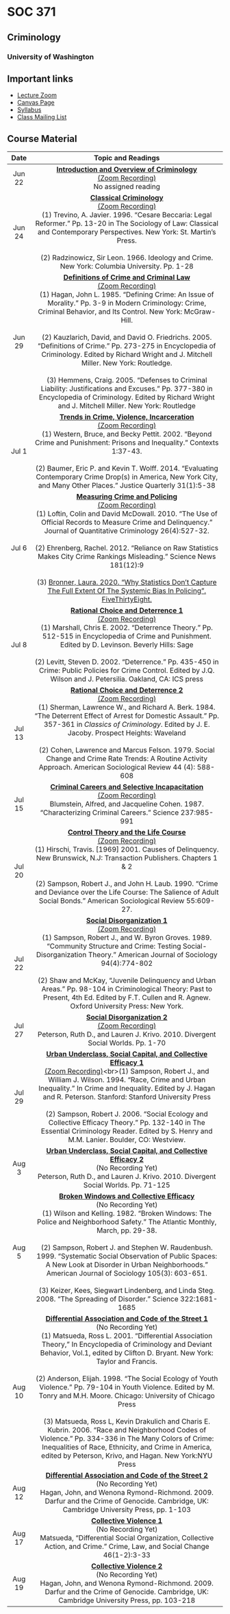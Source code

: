 
# SOC 371

## Criminology

### University of Washington

## Important links

  - [Lecture Zoom](https://washington.zoom.us/j/97380045367)
  - [Canvas Page](https://canvas.uw.edu/courses/1382874)
  - [Syllabus](docs/syllabus.html)
  - [Class Mailing List](soc371a_su20@uw.edu)

## Course Material

|  Date  |                                                                                                                                                                                                                                                                                                                                                                                                                      Topic and Readings                                                                                                                                                                                                                                                                                                                                                                                                                      |
| :----: | :----------------------------------------------------------------------------------------------------------------------------------------------------------------------------------------------------------------------------------------------------------------------------------------------------------------------------------------------------------------------------------------------------------------------------------------------------------------------------------------------------------------------------------------------------------------------------------------------------------------------------------------------------------------------------------------------------------------------------------------------------------------------------------------------------------------------------------------------------------: |
| Jun 22 |                                                                                                                                                                                                                                                                                               **[Introduction and Overview of Criminology](lectures/01_introduction/soc371_lecture_01_introduction.html)**<br>[(Zoom Recording)](https://washington.zoom.us/rec/share/wcAsKvLc7mZLZ8_CsGbEV7AgPY3OX6a81CVPr6UExEcpDwkCICvi2uIXhsQzTbV3)<br>No assigned reading                                                                                                                                                                                                                                                                                               |
| Jun 24 |                                                                                                                                                                       **[Classical Criminology](lectures/02_classical_school/soc371_lecture_02_classical_school.html)**<br>[(Zoom Recording)](https://washington.zoom.us/rec/share/yOxWFpPW9W5IUJX_qxrwBPAPIa7LT6a80yAfqaUKzDS6JWPp4EOiTDHYcNnR7Fc)<br>(1) Trevino, A. Javier. 1996. “Cesare Beccaria: Legal Reformer.” Pp. 13-20 in The Sociology of Law: Classical and Contemporary Perspectives. New York: St. Martin’s Press.<br><br>(2) Radzinowicz, Sir Leon. 1966. Ideology and Crime. New York: Columbia University. Pp. 1-28                                                                                                                                                                        |
| Jun 29 | **[Definitions of Crime and Criminal Law](lectures/03_crime_and_law/soc371_lecture_03_crime_and_law.html)**<br>[(Zoom Recording)](https://washington.zoom.us/rec/share/psx6A6nc2FxLGtLz7GiPd6QHXZi4T6a813RNr6YExU0M-Hb87GtL4xCBTX3vUHaK?startTime=1593447568000)<br>(1) Hagan, John L. 1985. “Defining Crime: An Issue of Morality.” Pp. 3-9 in Modern Criminology: Crime, Criminal Behavior, and Its Control. New York: McGraw-Hill.<br><br>(2) Kauzlarich, David, and David O. Friedrichs. 2005. “Definitions of Crime.” Pp. 273-275 in Encyclopedia of Criminology. Edited by Richard Wright and J. Mitchell Miller. New York: Routledge.<br><br>(3) Hemmens, Craig. 2005. “Defenses to Criminal Liability: Justifications and Excuses.” Pp. 377-380 in Encyclopedia of Criminology. Edited by Richard Wright and J. Mitchell Miller. New York: Routledge |
| Jul 1  |                                                                                                                                                              **[Trends in Crime, Violence, Incarceration](lectures/04_trends/soc371_lecture_04_trends.html)**<br>[(Zoom Recording)](https://washington.zoom.us/rec/share/wsp4AKHdxDJLUrfd0nvfQr8ED6bjT6a803VPqacOmBvTuxDBzX9g8bt9oA6XuNoj)<br>(1) Western, Bruce, and Becky Pettit. 2002. “Beyond Crime and Punishment: Prisons and Inequality.” Contexts 1:37-43.<br><br>(2) Baumer, Eric P. and Kevin T. Wolff. 2014. “Evaluating Contemporary Crime Drop(s) in America, New York City, and Many Other Places.” Justice Quarterly 31(1):5-38                                                                                                                                                               |
| Jul 6  |                                     **[Measuring Crime and Policing](lectures/05_measurement/soc371_lecture_05_measurement.html)**<br>[(Zoom Recording)](https://washington.zoom.us/rec/share/3dZkFLz2xltOfoXy1x_FQqwYQ5mieaa81SIdqfsLyU82OaxhvpZ3DcMFSyuwSVNR)<br>(1) Loftin, Colin and David McDowall. 2010. “The Use of Official Records to Measure Crime and Delinquency.” Journal of Quantitative Criminology 26(4):527-32.<br><br>(2) Ehrenberg, Rachel. 2012. “Reliance on Raw Statistics Makes City Crime Rankings Misleading.” Science News 181(12):9<br><br>(3) [Bronner, Laura. 2020. “Why Statistics Don’t Capture The Full Extent Of The Systemic Bias In Policing”. FiveThirtyEight.](https://fivethirtyeight.com/features/why-statistics-dont-capture-the-full-extent-of-the-systemic-bias-in-policing/)                                      |
| Jul 8  |                                                                                                                                                **[Rational Choice and Deterrence 1](lectures/06_deterrence/soc371_lecture_06_deterrence_1.html)**<br>[(Zoom Recording)](https://washington.zoom.us/rec/share/v9FOLbHJ3G5Ja6P9twKPGZceWY3UX6a803RL__EFzU83h9LKUVQc8wXtpZQEMwYZ)<br>(1) Marshall, Chris E. 2002. “Deterrence Theory.” Pp. 512-515 in Encyclopedia of Crime and Punishment. Edited by D. Levinson. Beverly Hills: Sage<br><br>(2) Levitt, Steven D. 2002. “Deterrence.” Pp. 435-450 in Crime: Public Policies for Crime Control. Edited by J.Q. Wilson and J. Petersilia. Oakland, CA: ICS press                                                                                                                                                |
| Jul 13 |                                                                                                                        **[Rational Choice and Deterrence 2](lectures/06_deterrence/soc371_lecture_06_deterrence_2.html)**<br>[(Zoom Recording)](https://washington.zoom.us/rec/share/5PJsPrTM3EpOZ4H1sxHPc_FwL4u1eaa8h3Ab-fNczRtqErOUTT9e3NwFTUxnZBR-)<br>(1) Sherman, Lawrence W., and Richard A. Berk. 1984. “The Deterrent Effect of Arrest for Domestic Assault.” Pp. 357-361 in *Classics of Criminology*. Edited by J. E. Jacoby. Prospect Heights: Waveland<br><br>(2) Cohen, Lawrence and Marcus Felson. 1979. Social Change and Crime Rate Trends: A Routine Activity Approach. American Sociological Review 44 (4): 588-608                                                                                                                        |
| Jul 15 |                                                                                                                                                                                                                                      **[Criminal Careers and Selective Incapacitation](lectures/07_careers_and_incarceration/soc371_lecture_07_careers_and_incarceration.html)**<br>[(Zoom Recording)](https://washington.zoom.us/rec/share/95J6cuD79iRIX6fM7F3zQaUjEIjkaaa81yFN_PQOmU8IWPb36VQ6zHVgBnHyo5yS)<br>Blumstein, Alfred, and Jacqueline Cohen. 1987. “Characterizing Criminal Careers.” Science 237:985-991                                                                                                                                                                                                                                       |
| Jul 20 |                                                                                                                                                **[Control Theory and the Life Course](lectures/08_control_and_lifecourse/soc371_lecture_08_control_and_lifecourse.html)**<br>[(Zoom Recording)](https://washington.zoom.us/rec/share/--xzBO3d2ENJXonm7l6EZvIsBof-aaa8gCUcqfBeyU4yUt1NMSLzJzSKb3snOKiK)<br>(1) Hirschi, Travis. \[1969\] 2001. Causes of Delinquency. New Brunswick, N.J: Transaction Publishers. Chapters 1 & 2<br><br>(2) Sampson, Robert J., and John H. Laub. 1990. “Crime and Deviance over the Life Course: The Salience of Adult Social Bonds.” American Sociological Review 55:609-27.                                                                                                                                                |
| Jul 22 |                                                                                                              **[Social Disorganization 1](lectures/09_social_disorganization/soc371_lecture_09_social_disorganization_1.html)**<br>[(Zoom Recording)](https://washington.zoom.us/rec/share/ovZKM4zIqyROftb_r2vjS-kOP9q0aaa82yVI_fYMykZ6XZ0QGRYcO6IiJOpssAEI)<br>(1) Sampson, Robert J., and W. Byron Groves. 1989. “Community Structure and Crime: Testing Social-Disorganization Theory.” American Journal of Sociology 94(4):774-802<br><br>(2) Shaw and McKay, “Juvenile Delinquency and Urban Areas.” Pp. 98-104 in Criminological Theory: Past to Present, 4th Ed. Edited by F.T. Cullen and R. Agnew. Oxford University Press: New York.                                                                                                               |
| Jul 27 |                                                                                                                                                                                                                                                              **[Social Disorganization 2](lectures/09_social_disorganization/soc371_lecture_09_social_disorganization_2.html)**<br>[(Zoom Recording)](https://washington.zoom.us/rec/share/yPVOdO7hqj9JXJX88HvBUbMYEIe6eaa81CQX-PVbyUhvmXDjKtUoaWWsrnAui3nn)<br>Peterson, Ruth D., and Lauren J. Krivo. 2010. Divergent Social Worlds. Pp. 1-70                                                                                                                                                                                                                                                              |
| Jul 29 |                                                                                       **[Urban Underclass, Social Capital, and Collective Efficacy 1](lectures/10_underclass_and_capital/soc371_lecture_10_underclass_and_capital_1.html)**<br>[(Zoom Recording)](https://washington.zoom.us/rec/share/6-1xcqrI3HhLWdKStWDPXZEtT6fOT6a8hCEaq_FZy07Oflur7zLJQsR5T_o5SAf_)<br>(1) Sampson, Robert J., and William J. Wilson. 1994. “Race, Crime and Urban Inequality.” In Crime and Inequality. Edited by J. Hagan and R. Peterson. Stanford: Stanford University Press<br><br>(2) Sampson, Robert J. 2006. “Social Ecology and Collective Efficacy Theory.” Pp. 132-140 in The Essential Criminology Reader. Edited by S. Henry and M.M. Lanier. Boulder, CO: Westview.                                                                                       |
| Aug 3  |                                                                                                                                                                                                                                                                                               **[Urban Underclass, Social Capital, and Collective Efficacy 2](lectures/10_underclass_and_capital/soc371_lecture_10_underclass_and_capital_2.html)**<br>(No Recording Yet)<br>Peterson, Ruth D., and Lauren J. Krivo. 2010. Divergent Social Worlds. Pp. 71-125                                                                                                                                                                                                                                                                                               |
| Aug 5  |                                                                                                                                                          **[Broken Windows and Collective Efficacy]()**<br>(No Recording Yet)<br>(1) Wilson and Kelling. 1982. “Broken Windows: The Police and Neighborhood Safety.” The Atlantic Monthly, March, pp. 29-38.<br><br>(2) Sampson, Robert J. and Stephen W. Raudenbush. 1999. “Systematic Social Observation of Public Spaces: A New Look at Disorder in Urban Neighborhoods.” American Journal of Sociology 105(3): 603-651.<br><br>(3) Keizer, Kees, Siegwart Lindenberg, and Linda Steg. 2008. “The Spreading of Disorder.” Science 322:1681- 1685                                                                                                                                                          |
| Aug 10 |                                                            **[Differential Association and Code of the Street 1]()**<br>(No Recording Yet)<br>(1) Matsueda, Ross L. 2001. “Differential Association Theory,” In Encyclopedia of Criminology and Deviant Behavior, Vol.1, edited by Clifton D. Bryant. New York: Taylor and Francis.<br><br>(2) Anderson, Elijah. 1998. “The Social Ecology of Youth Violence.” Pp. 79-104 in Youth Violence. Edited by M. Tonry and M.H. Moore. Chicago: University of Chicago Press<br><br>(3) Matsueda, Ross L, Kevin Drakulich and Charis E. Kubrin. 2006. “Race and Neighborhood Codes of Violence.” Pp. 334-336 in The Many Colors of Crime: Inequalities of Race, Ethnicity, and Crime in America, edited by Peterson, Krivo, and Hagan. New York:NYU Press                                                            |
| Aug 12 |                                                                                                                                                                                                                                                                                                                   **[Differential Association and Code of the Street 2]()**<br>(No Recording Yet)<br>Hagan, John, and Wenona Rymond-Richmond. 2009. Darfur and the Crime of Genocide. Cambridge, UK: Cambridge University Press, pp. 1-103                                                                                                                                                                                                                                                                                                                   |
| Aug 17 |                                                                                                                                                                                                                                                                                                                                        **[Collective Violence 1]()**<br>(No Recording Yet)<br>Matsueda, “Differential Social Organization, Collective Action, and Crime.” Crime, Law, and Social Change 46(1-2):3-33                                                                                                                                                                                                                                                                                                                                         |
| Aug 19 |                                                                                                                                                                                                                                                                                                                                **[Collective Violence 2]()**<br>(No Recording Yet)<br>Hagan, John, and Wenona Rymond-Richmond. 2009. Darfur and the Crime of Genocide. Cambridge, UK: Cambridge University Press, pp. 103-218                                                                                                                                                                                                                                                                                                                                |
